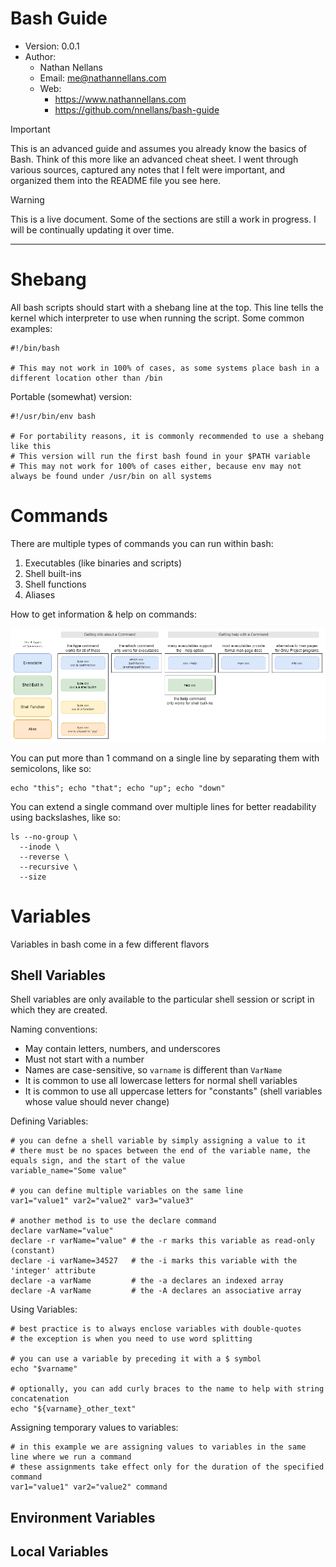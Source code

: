 # Bash Guide

- Version: 0.0.1
- Author:
  - Nathan Nellans
  - Email: me@nathannellans.com
  - Web:
    - https://www.nathannellans.com
    - https://github.com/nnellans/bash-guide


> [!IMPORTANT]
> This is an advanced guide and assumes you already know the basics of Bash.  Think of this more like an advanced cheat sheet.  I went through various sources, captured any notes that I felt were important, and organized them into the README file you see here.

> [!WARNING]
> This is a live document.  Some of the sections are still a work in progress.  I will be continually updating it over time.

---

# Shebang
All bash scripts should start with a shebang line at the top.  This line tells the kernel which interpreter to use when running the script.  Some common examples:

```shell
#!/bin/bash

# This may not work in 100% of cases, as some systems place bash in a different location other than /bin
```

Portable (somewhat) version:

```shell
#!/usr/bin/env bash

# For portability reasons, it is commonly recommended to use a shebang like this
# This version will run the first bash found in your $PATH variable
# This may not work for 100% of cases either, because env may not always be found under /usr/bin on all systems
```

# Commands

There are multiple types of commands you can run within bash:
1. Executables (like binaries and scripts)
2. Shell built-ins
3. Shell functions
4. Aliases

How to get information & help on commands:

![](images/bash-commands.png)

You can put more than 1 command on a single line by separating them with semicolons, like so:

```shell
echo "this"; echo "that"; echo "up"; echo "down"
```

You can extend a single command over multiple lines for better readability using backslashes, like so:

```shell
ls --no-group \
  --inode \
  --reverse \
  --recursive \
  --size
```

# Variables

Variables in bash come in a few different flavors

## Shell Variables

Shell variables are only available to the particular shell session or script in which they are created.

Naming conventions:
- May contain letters, numbers, and underscores
- Must not start with a number
- Names are case-sensitive, so `varname` is different than `VarName`
- It is common to use all lowercase letters for normal shell variables
- It is common to use all uppercase letters for "constants" (shell variables whose value should never change)

Defining Variables:

```shell
# you can defne a shell variable by simply assigning a value to it
# there must be no spaces between the end of the variable name, the equals sign, and the start of the value
variable_name="Some value"

# you can define multiple variables on the same line
var1="value1" var2="value2" var3="value3"

# another method is to use the declare command
declare varName="value"
declare -r varName="value" # the -r marks this variable as read-only (constant)
declare -i varName=34527   # the -i marks this variable with the 'integer' attribute
declare -a varName         # the -a declares an indexed array
declare -A varName         # the -A declares an associative array
```

Using Variables:

```shell
# best practice is to always enclose variables with double-quotes
# the exception is when you need to use word splitting

# you can use a variable by preceding it with a $ symbol
echo "$varname"

# optionally, you can add curly braces to the name to help with string concatenation
echo "${varname}_other_text"
```

Assigning temporary values to variables:

```shell
# in this example we are assigning values to variables in the same line where we run a command
# these assignments take effect only for the duration of the specified command
var1="value1" var2="value2" command
```

## Environment Variables

## Local Variables
